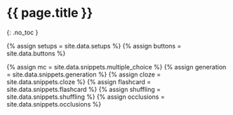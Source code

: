 # {{ page.title }}
{: .no_toc }

{% assign setups = site.data.setups %}
{% assign buttons = site.data.buttons %}

{% assign mc = site.data.snippets.multiple_choice %}
{% assign generation = site.data.snippets.generation %}
{% assign cloze = site.data.snippets.cloze %}
{% assign flashcard = site.data.snippets.flashcard %}
{% assign shuffling = site.data.snippets.shuffling %}
{% assign occlusions = site.data.snippets.occlusions %}
